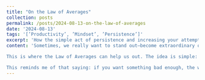 ```yaml
---
title: "On the Law of Averages"
collection: posts
permalink: /posts/2024-08-13-on-the-law-of-averages
date: '2024-08-13'
tags: '[’Productivity’, ’Mindset’, ’Persistence’]'
excerpt: 'How the simple act of persistence and increasing your attempts can lead to success, even when you feel you’re not ’average’.'
content: 'Sometimes, we really want to stand out—become extraordinary or an outlier in whatever we do. But then reality hits, and we can’t even achieve what’s considered “average.” It can feel pretty brutal when you don’t get admitted to the school you wanted, or you apply to a hundred jobs and nobody ever replies. You email tons of professors and still end up with no response. It’s frustrating, I know.

This is where the Law of Averages can help us out. The idea is simple: if you keep trying enough times, something will eventually work out. It’s like if you send out a hundred job applications, there’s a higher chance that at least one will give you a shot. If you submit your paper to multiple journals, one of them might accept it. No matter how “bad” you think you are, if you keep pushing, your odds improve. You basically increase the probability of success by sheer persistence.

This reminds me of that saying: if you want something bad enough, the world somehow aligns to help you get it. It’s also kind of what the Bhagavad Gita teaches us: don’t worry so much about the end result, just focus on doing your work. Keep trying, keep pushing, and don’t overthink it. Eventually, something’s got to give. It’s a pretty good reminder!'
---
```


